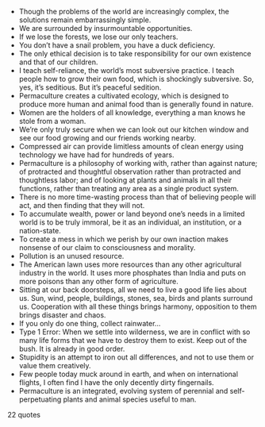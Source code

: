 - Though the problems of the world are increasingly complex, the solutions remain embarrassingly simple.
 - We are surrounded by insurmountable opportunities.
 - If we lose the forests, we lose our only teachers.
 - You don’t have a snail problem, you have a duck deficiency.
 - The only ethical decision is to take responsibility for our own existence and that of our children.
 - I teach self-reliance, the world’s most subversive practice. I teach people how to grow their own food, which is shockingly subversive. So, yes, it’s seditious. But it’s peaceful sedition.
 - Permaculture creates a cultivated ecology, which is designed to produce more human and animal food than is generally found in nature.
 - Women are the holders of all knowledge, everything a man knows he stole from a woman.
 - We’re only truly secure when we can look out our kitchen window and see our food growing and our friends working nearby.
 - Compressed air can provide limitless amounts of clean energy using technology we have had for hundreds of years.
 - Permaculture is a philosophy of working with, rather than against nature; of protracted and thoughtful observation rather than protracted and thoughtless labor; and of looking at plants and animals in all their functions, rather than treating any area as a single product system.
 - There is no more time-wasting process than that of believing people will act, and then finding that they will not.
 - To accumulate wealth, power or land beyond one’s needs in a limited world is to be truly immoral, be it as an individual, an institution, or a nation-state.
 - To create a mess in which we perish by our own inaction makes nonsense of our claim to consciousness and morality.
 - Pollution is an unused resource.
 - The American lawn uses more resources than any other agricultural industry in the world. It uses more phosphates than India and puts on more poisons than any other form of agriculture.
 - Sitting at our back doorsteps, all we need to live a good life lies about us. Sun, wind, people, buildings, stones, sea, birds and plants surround us. Cooperation with all these things brings harmony, opposition to them brings disaster and chaos.
 - If you only do one thing, collect rainwater...
 - Type 1 Error: When we settle into wilderness, we are in conflict with so many life forms that we have to destroy them to exist. Keep out of the bush. It is already in good order.
 - Stupidity is an attempt to iron out all differences, and not to use them or value them creatively.
 - Few people today muck around in earth, and when on international flights, I often find I have the only decently dirty fingernails.
 - Permaculture is an integrated, evolving system of perennial and self-perpetuating plants and animal species useful to man.

22 quotes